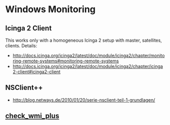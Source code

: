 # Windows Monitoring

## Icinga 2 Client
This works only with a homogeneous Icinga 2 setup with master, satellites, clients.
Details:  

* http://docs.icinga.org/icinga2/latest/doc/module/icinga2/chapter/monitoring-remote-systems#monitoring-remote-systems
* http://docs.icinga.org/icinga2/latest/doc/module/icinga2/chapter/icinga2-client#icinga2-client

## NSClient++
* http://blog.netways.de/2010/01/20/serie-nsclient-teil-1-grundlagen/

## [check_wmi_plus](01_21_01_check_wmi_plus.md)
